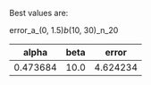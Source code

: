 Best values are:

error_a_(0, 1.5)_b_(10, 30)_n_20

|  alpha  |   beta  |   error |
|---|---|---|
|  0.473684 | 10.0 | 4.624234 |